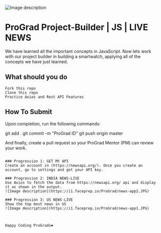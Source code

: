 ![Image description](https://i1.faceprep.in/ProGrad/prograd-logo.png)

# ProGrad Project-Builder | JS | LIVE NEWS

We have learned all the important concepts in JavaScript. Now lets work with our project builder in building a smartwatch, applying all of the concepts we have just learned.

## What should you do
```
Fork this repo
Clone this repo
Practice Axios and Rest API Features
```

## How To Submit

Upon completion, run the following commands:

git add .
git commit -m "ProGrad ID"
git push origin master

And finally, create a pull request so your ProGrad Mentor (PM) can review your work.
```

### Progression 1: GET MY API
Create an account in (https://newsapi.org/). Once you create an account, go to settings and get your API key.

### Progression 2: INDIA NEWS-LIVE
Use Axios to fetch the data from https://newsapi.org/ api and display it as shown in the output.
![Image description](https://i1.faceprep.in/ProGrad/news-app2.JPG) 

### Progression 3: US NEWS-LIVE
Show the top most news in US
![Image description](https://i1.faceprep.in/ProGrad/news-app1.JPG)



Happy Coding ProGrads❤️
